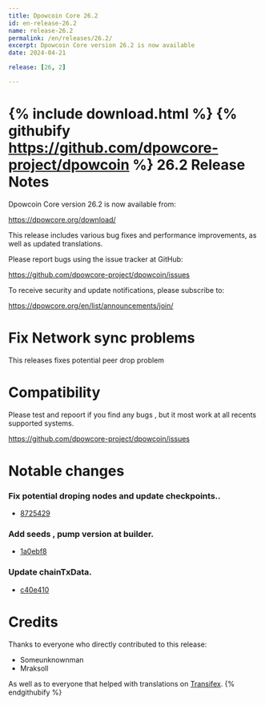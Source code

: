 ```yaml
---
title: Dpowcoin Core 26.2
id: en-release-26.2
name: release-26.2
permalink: /en/releases/26.2/
excerpt: Dpowcoin Core version 26.2 is now available
date: 2024-04-21

release: [26, 2]

---
```

{% include download.html %}
{% githubify https://github.com/dpowcore-project/dpowcoin %}
26.2 Release Notes
==================

Dpowcoin Core version 26.2 is now available from:

  <https://dpowcore.org/download/>

This release includes various bug fixes and performance
improvements, as well as updated translations.

Please report bugs using the issue tracker at GitHub:

  <https://github.com/dpowcore-project/dpowcoin/issues>

To receive security and update notifications, please subscribe to:

  <https://dpowcore.org/en/list/announcements/join/>


Fix Network sync problems
==============

This releases fixes potential peer drop problem 

Compatibility
==============

Please test and repoort if you find any bugs , but it most work at all recents supported systems.

   <https://github.com/dpowcore-project/dpowcoin/issues>

Notable changes
===============

### Fix potential droping nodes and update checkpoints..

- [8725429](https://github.com/dpowcore-project/dpowcoin/commit/87254299efc92ef7bff01d97d9f6a7246f630969)


### Add seeds , pump version at builder.

- [1a0ebf8](https://github.com/dpowcore-project/dpowcoin/commit/1a0ebf86ed74ac974f1407f01825b427a7215437)


### Update chainTxData.

- [c40e410](https://github.com/dpowcore-project/dpowcoin/commit/c40e410b58afc98596505fd33218989394fedc15)

Credits
=======

Thanks to everyone who directly contributed to this release:

- Someunknownman
- Mraksoll

As well as to everyone that helped with translations on
[Transifex](https://www.transifex.com/bitcoin/bitcoin/).
{% endgithubify %}
